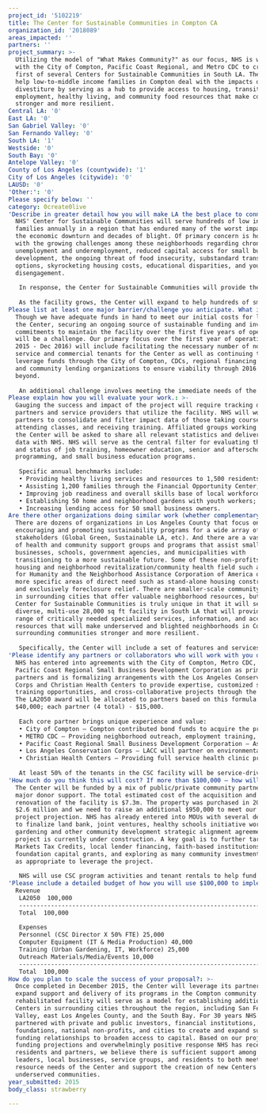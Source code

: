 ```yaml
---
project_id: '5102219'
title: The Center for Sustainable Communities in Compton CA
organization_id: '2018089'
areas_impacted: ''
partners: ''
project_summary: >-
  Utilizing the model of "What Makes Community?" as our focus, NHS is working
  with the City of Compton, Pacific Coast Regional, and Metro CDC to create the
  first of several Centers for Sustainable Communities in South LA. The CSC will
  help low-to-middle income families in Compton deal with the impacts of
  divestiture by serving as a hub to provide access to housing, transit,
  employment, healthy living, and community food resources that make communities
  stronger and more resilient.
Central LA: '0'
East LA: '0'
San Gabriel Valley: '0'
San Fernando Valley: '0'
South LA: '1'
Westside: '0'
South Bay: '0'
Antelope Valley: '0'
County of Los Angeles (countywide): '1'
City of Los Angeles (citywide): '0'
LAUSD: '0'
'Other:': '0'
Please specify below: ''
category: 0create0live
'Describe in greater detail how you will make LA the best place to connect:': >-
  NHS' Center for Sustainable Communities will serve hundreds of low income
  families annually in a region that has endured many of the worst impacts of
  the economic downturn and decades of blight. Of primary concern is how to deal
  with the growing challenges among these neighborhoods regarding chronic
  unemployment and underemployment, reduced capital access for small business
  development, the ongoing threat of food insecurity, substandard transit
  options, skyrocketing housing costs, educational disparities, and youth
  disengagement. 
   
   In response, the Center for Sustainable Communities will provide the people of Compton and South Los Angeles County a facility that will serve as a hub to build a solid foundation for creating neighborhood sustainability over the next decades. Specific impacts include 1) Improving the job readiness and overall skills base of local workforce; 2) Providing healthy living resources and medical clinic services to residents; 3) Reaching and training residents through the CSC Neighborhood Revitalization Institute; 4) Increasing access to business incubator services and originating loans for small business owners; 5) Engaging youth (ages 5-24) in on-site green education and mentoring programs; 6) Assisting families through our Financial Opportunity Center; 7) Establishing community garden projects on the property and in surrounding neighborhoods; 8) Providing valuable community meeting space. In addition to meeting crucial resource access needs for families, the Center will allow its partners to share sustainability concepts that drive planning approaches in other impacted communities throughout South Los Angeles and LA County.
   
   As the facility grows, the Center will expand to help hundreds of small business owners, neighborhood non-profit groups, and homeowners through on-site services and regional partnerships with community service groups, community development agencies, green organizations, health providers, technology professionals, schools, and municipalities. At least 50% of our tenants will be service-driven. By winter 2016 we expect to partner with the adjacent Los Angeles Conservation Corps Campus to magnify our regional impact, collaborate to attract a wide range of volunteers for our municipal water and green projects, and reach out to the educational community as the Compton Creek Project evolves.
Please list at least one major barrier/challenge you anticipate. What is your strategy for overcoming these obstacles?: >-
  Though we have adequate funds in hand to meet our initial costs for launching
  the Center, securing an ongoing source of sustainable funding and investment
  commitments to maintain the facility over the first five years of operation
  will be a challenge. Our primary focus over the first year of operation (Dec
  2015 - Dec 2016) will include facilitating the necessary number of non-profit
  service and commercial tenants for the Center as well as continuing to
  leverage funds through the City of Compton, CDCs, regional financing partners,
  and community lending organizations to ensure viability through 2016 and
  beyond. 
   
   An additional challenge involves meeting the immediate needs of the community. Given that the community has endured an abandoned and neglected building since 1990, NHS feels obligated to open the facility and establish community services as soon as possible. Allocating staff to co-manage the Center will be a driving force behind staying on our planning schedule.
Please explain how you will evaluate your work.: >-
  Gauging the success and impact of the project will require tracking data among
  partners and service providers that utilize the facility. NHS will work with
  partners to consolidate and filter impact data of those taking courses,
  attending classes, and receiving training. Affiliated groups working through
  the Center will be asked to share all relevant statistics and deliverables
  data with NHS. NHS will serve as the central filter for evaluating the impacts
  and status of job training, homeowner education, senior and afterschool
  programming, and small business education programs. 
   
   Specific annual benchmarks include:
   • Providing healthy living services and resources to 1,500 residents;
   • Assisting 1,200 families through the Financial Opportunity Center; 
   • Improving job readiness and overall skills base of local workforce by 20%;
   • Establishing 50 home and neighborhood gardens with youth workers; 
   • Increasing lending access for 50 small business owners.
Are there other organizations doing similar work (whether complementary or competitive)? What is unique about your proposed approach?: >-
  There are dozens of organizations in Los Angeles County that focus on
  encouraging and promoting sustainability programs for a wide array of
  stakeholders (Global Green, Sustainable LA, etc). And there are a vast number
  of health and community support groups and programs that assist small
  businesses, schools, government agencies, and municipalities with
  transitioning to a more sustainable future. Some of these non-profits in the
  housing and neighborhood revitalization/community health field such as Habitat
  for Humanity and the Neighborhood Assistance Corporation of America operate in
  more specific areas of direct need such as stand-alone housing construction
  and exclusively foreclosure relief. There are smaller-scale community centers
  in surrounding cities that offer valuable neighborhood resources, but the
  Center for Sustainable Communities is truly unique in that it will serve as a
  diverse, multi-use 28,000 sq ft facility in South LA that will provide a broad
  range of critically needed specialized services, information, and access to
  resources that will make underserved and blighted neighborhoods in Compton and
  surrounding communities stronger and more resilient. 
   
   Specifically, the Center will include a set of features and services not found elsewhere in the region in a single location. These include a business incubator, health clinic services, fitness rooms, a Community Technology Center, free community meeting space, a Neighborhood Revitalization Institute, senior and afterschool programming, a free library, adult and youth job training, a Green Education & Conservation Center, a Healthy Living Cafe, non-profit and select commercial tenants, and organic urban gardens. With the exception of the Eco-Village in central Los Angeles, there isn't another property and partnership on the scale of what NHS is undertaking with the plan. With the first Center scheduled to open in Compton in December 2015, NHS will be exploring additional locations for new Centers in underserved communities and cities throughout Los Angeles County over the next decade.
'Please identify any partners or collaborators who will work with you on this project. How much of the $100,000 grant award will each partner receive?': >-
  NHS has entered into agreements with the City of Compton, Metro CDC, and the
  Pacific Coast Regional Small Business Development Corporation as primary
  partners and is formalizing arrangements with the Los Angeles Conservation
  Corps and Christian Health Centers to provide expertise, customized services,
  training opportunities, and cross-collaborative projects through the Center.
  The LA2050 award will be allocated to partners based on this formula: NHS -
  $40,000; each partner (4 total) - $15,000. 
   
   Each core partner brings unique experience and value:
   • City of Compton – Compton contributed bond funds to acquire the property and will facilitate project approvals, general public outreach, and program advocacy. 
   • METRO CDC – Providing neighborhood outreach, employment training, community engagement, community garden management, and referral services for youth and young adults. 
   • Pacific Coast Regional Small Business Development Corporation – As a tenant, PCR offers financial, educational and consulting services to small business owners and start-ups. 
   • Los Angeles Conservation Corps – LACC will partner on environmental and urban reclamation projects in the Compton Creek watershed and surrounding area and will provide training, education, and mentoring for youth.
   • Christian Health Centers – Providing full service health clinic programs and services. 
   
   At least 50% of the tenants in the CSC facility will be service-driven. Critical factors for partnerships include: 1) a commitment to build sustainability in Compton/South Los Angeles County, 2) eliminating “silo organizing” on common regional issues, 3) diversity of services offered, and 4) history of delivering neighborhood revitalization programs in low income communities.
'How much do you think this will cost? If more than $100,000 – how will you cover the additional costs?': >-
  The Center will be funded by a mix of public/private community partner and
  major donor support. The total estimated cost of the acquisition and
  renovation of the facility is $7.3m. The property was purchased in 2014 for
  $2.6 million and we need to raise an additional $950,000 to meet our initial
  project projection. NHS has already entered into MOUs with several developers
  to finalize land bank, joint ventures, healthy schools initiative work, urban
  gardening and other community development strategic alignment agreements. The
  project is currently under construction. A key goal is to further target New
  Markets Tax Credits, local lender financing, faith-based institutions,
  foundation capital grants, and exploring as many community investment options
  as appropriate to leverage the project. 
   
   NHS will use CSC program activities and tenant rentals to help fund project costs and is securing additional foundation fundraising to cover financial gaps. Because of commitments from local foundations, federal agencies, and a handful of donors, we are in a good position to leverage partnerships with local banks, servicers, and the City of Compton to move forward together in our commitment to serve Compton/South Los Angeles County. LA2050 support will serve as a capstone award for the Center and will allow us to leverage additional funds to help NHS and its partners meet our launch date for the facility as we build on our vision to create sustainable economic and educational opportunities for the residents of Compton.
'Please include a detailed budget of how you will use $100,000 to implement this project.': |-
  Revenue
   LA2050  100,000
   ---------------------------------------------------------------------------------
   Total  100,000
   
   Expenses
   Personnel (CSC Director X 50% FTE) 25,000
   Computer Equipment (IT & Media Production) 40,000
   Training (Urban Gardening, IT, Workforce) 25,000
   Outreach Materials/Media/Events 10,000
   --------------------------------------------------------------------------------
   Total  100,000
How do you plan to scale the success of your proposal?: >-
  Once completed in December 2015, the Center will leverage its partnerships to
  expand support and delivery of its programs in the Compton community. The
  rehabilitated facility will serve as a model for establishing additional
  Centers in surrounding cities throughout the region, including San Fernando
  Valley, east Los Angeles County, and the South Bay. For 30 years NHS has
  partnered with private and public investors, financial institutions,
  foundations, national non-profits, and cities to create and expand sustainable
  funding relationships to broaden access to capital. Based on our project
  funding projections and overwhelmingly positive response NHS has received from
  residents and partners, we believe there is sufficient support among community
  leaders, local businesses, service groups, and residents to both meet the
  resource needs of the Center and support the creation of new Centers in
  underserved communities.
year_submitted: 2015
body_class: strawberry

---
```

